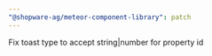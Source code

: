 ```yaml
---
"@shopware-ag/meteor-component-library": patch
---
```


Fix toast type to accept string|number for property id
